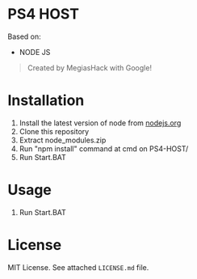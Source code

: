PS4 HOST
===========================
Based on:
 - NODE JS


> Created by MegiasHack with Google!
			
Installation
============

1. Install the latest version of node from [nodejs.org](https://nodejs.org)
2. Clone this repository
3. Extract node_modules.zip
4. Run "npm install" command at cmd on PS4-HOST/
5. Run Start.BAT

Usage
=====

1. Run Start.BAT

License
=======

MIT License. See attached `LICENSE.md` file.
